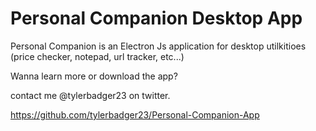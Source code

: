 # Personal Companion Desktop App
Personal Companion is an Electron Js application for desktop utilkitioes (price checker, notepad, url tracker, etc...)

Wanna learn more or download the app? 

contact me @tylerbadger23 on twitter. 

https://github.com/tylerbadger23/Personal-Companion-App
